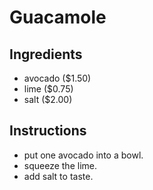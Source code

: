 # Guacamole
## Ingredients
* avocado ($1.50)
* lime ($0.75)
* salt ($2.00)
## Instructions
* put one avocado into a bowl.
* squeeze the lime. 
* add salt to taste. 